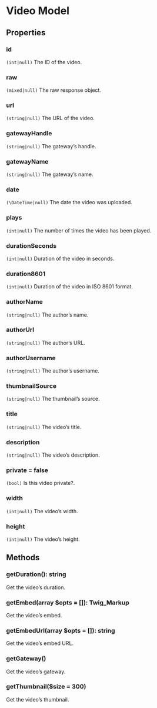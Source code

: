 # Video Model

## Properties

### id
`(int|null)` The ID of the video.

### raw
`(mixed|null)` The raw response object.

### url
`(string|null)` The URL of the video.

### gatewayHandle
`(string|null)` The gateway’s handle.

### gatewayName
`(string|null)` The gateway’s name.

### date
`(\DateTime|null)` The date the video was uploaded.

### plays
`(int|null)` The number of times the video has been played.

### durationSeconds
`(int|null)` Duration of the video in seconds.

### duration8601
`(int|null)` Duration of the video in ISO 8601 format.

### authorName
`(string|null)` The author’s name.

### authorUrl
`(string|null)` The author’s URL.

### authorUsername
`(string|null)` The author’s username.

### thumbnailSource
`(string|null)` The thumbnail’s source.

### title
`(string|null)` The video’s title.

### description
`(string|null)` The video’s description.

### private = false
`(bool)` Is this video private?.

### width
`(int|null)` The video’s width.

### height
`(int|null)` The video’s height.


## Methods

### getDuration(): string
Get the video’s duration.

### getEmbed(array $opts = []): Twig_Markup
Get the video’s embed.

### getEmbedUrl(array $opts = []): string
Get the video’s embed URL.

### getGateway()
Get the video’s gateway.

### getThumbnail($size = 300)
Get the video’s thumbnail.
